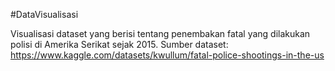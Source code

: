 #DataVisualisasi

Visualisasi dataset yang berisi tentang penembakan fatal yang dilakukan polisi di Amerika Serikat sejak 2015.
Sumber dataset: https://www.kaggle.com/datasets/kwullum/fatal-police-shootings-in-the-us
